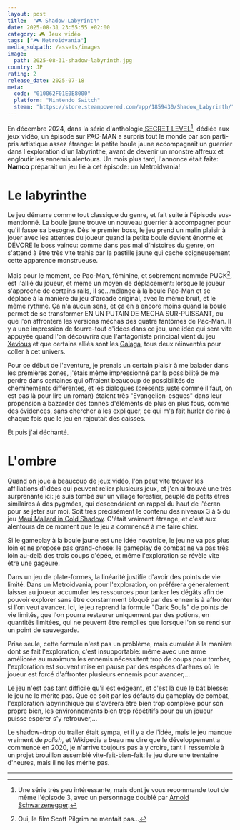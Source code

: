 ```yaml
---
layout: post
title:  "🎮 Shadow Labyrinth"
date: 2025-08-31 23:55:55 +02:00
category: 🎮 Jeux vidéo
tags: ["🎮 Metroidvania"]
media_subpath: /assets/images
image:
  path: 2025-08-31-shadow-labyrinth.jpg
country: JP
rating: 2
release_date: 2025-07-18
meta:
  code: "010062F01E0E8000"
  platform: "Nintendo Switch"
  steam: "https://store.steampowered.com/app/1859430/Shadow_Labyrinth/"
---
```


En décembre 2024, dans la série d'anthologie[<i class="fab fa-wikipedia-w"></i> SΞCRΞT LΞVΞL](https://en.wikipedia.org/wiki/Secret_Level)[^1], dédiée aux jeux vidéo, un épisode sur PAC-MAN a surpris tout le monde par son parti-pris artistique assez étrange: la petite boule jaune accompagnait un guerrier dans l'exploration d'un labyrinthe, avant de devenir un monstre affreux et engloutir les ennemis alentours. Un mois plus tard, l'annonce était faite: **Namco** préparait un jeu lié à cet épisode: un Metroidvania!

# Le labyrinthe

Le jeu démarre comme tout classique du genre, et fait suite à l'épisode sus-mentionné. La boule jaune trouve un nouveau guerrier à accompagner pour qu'il fasse sa besogne. Dès le premier boss, le jeu prend un malin plaisir à jouer avec les attentes du joueur quand la petite boule devient énorme et DÉVORE le boss vaincu: comme dans pas mal d'histoires du genre, on s'attend à être très vite trahis par la pastille jaune qui cache soigneusement cette apparence monstrueuse.

Mais pour le moment, ce Pac-Man, féminine, et sobrement nommée PUCK[^2], est l'allié du joueur, et même un moyen de déplacement: lorsque le joueur s'approche de certains rails, il se...mélange à la boule Pac-Man et se déplace à la manière du jeu d'arcade original, avec le même bruit, et le même rythme. Ça n'a aucun sens, et ça en a encore moins quand la boule permet de se transformer EN UN PUTAIN DE MECHA SUR-PUISSANT, ou que l'on affrontera les versions méchas des quatre fantômes de Pac-Man. Il y a une impression de fourre-tout d'idées dans ce jeu, une idée qui sera vite appuyée quand l'on découvrira que l'antagoniste principal vient du jeu [<i class="fab fa-wikipedia-w"></i> Xevious](https://en.wikipedia.org/wiki/Xevious) et que certains alliés sont les [<i class="fab fa-wikipedia-w"></i> Galaga](https://en.wikipedia.org/wiki/Galaga), tous deux réinventés pour coller à cet univers.

Pour ce début de l'aventure, je prenais un certain plaisir à me balader dans les premières zones, j'étais même impressionné par la possibilité de me perdre dans certaines qui offraient beaucoup de possibilités de cheminements différentes, et les dialogues (présents juste comme il faut, on est pas là pour lire un roman) étaient très "Evangelion-esques" dans leur propension à bazarder des tonnes d'éléments de plus en plus fous, comme des évidences, sans chercher à les expliquer, ce qui m'a fait hurler de rire à chaque fois que le jeu en rajoutait des caisses.

Et puis j'ai déchanté.

# L'ombre

Quand on joue à beaucoup de jeux vidéo, l'on peut vite trouver les affiliations d'idées qui peuvent relier plusieurs jeux, et j'en ai trouvé une très surprenante ici: je suis tombé sur un village forestier, peuplé de petits êtres similaires à des pygmées, qui descendaient en rappel du haut de l'écran pour se jeter sur moi. Soit très précisément le contenu des niveaux 3 à 5 du jeu [Maui Mallard in Cold Shadow](https://en.wikipedia.org/wiki/Maui_Mallard_in_Cold_Shadow). C'était vraiment étrange, et c'est aux alentours de ce moment que le jeu a commencé à me faire chier.

Si le gameplay à la boule jaune est une idée novatrice, le jeu ne va pas plus loin et ne propose pas grand-chose: le gameplay de combat ne va pas très loin au-delà des trois coups d'épée, et même l'exploration se révèle vite être une gageure.

Dans un jeu de plate-formes, la linéarité justifie d'avoir des points de vie limité. Dans un Metroidvania, pour l'exploration, on préférera généralement laisser au joueur accumuler les ressources pour tanker les dégâts afin de pouvoir explorer sans être constamment bloqué par des ennemis à affronter si l'on veut avancer. Ici, le jeu reprend la formule "Dark Souls" de points de vie limités, que l'on pourra restaurer uniquement par des potions, en quantités limitées, qui ne peuvent être remplies que lorsque l'on se rend sur un point de sauvegarde.

Prise seule, cette formule n'est pas un problème, mais cumulée à la manière dont se fait l'exploration, c'est insupportable: même avec une arme améliorée au maximum les ennemis nécessitent trop de coups pour tomber, l'exploration est souvent mise en pause par des espèces d'arènes où le joueur est forcé d'affronter plusieurs ennemis pour avancer,...

Le jeu n'est pas tant difficile qu'il est exigeant, et c'est là que le bât blesse: le jeu ne le mérite pas. Que ce soit par les défauts du gameplay de combat, l'exploration labyrinthique qui s'avérera être bien trop complexe pour son propre bien, les environnements bien trop répétitifs pour qu'un joueur puisse espérer s'y retrouver,...

Le shadow-drop du trailer était sympa, et il y a de l'idée, mais le jeu manque vraiment de _polish_, et Wikipedia a beau me dire que le développement a commencé en 2020, je n'arrive toujours pas à y croire, tant il ressemble à un projet brouillon assemblé vite-fait-bien-fait: le jeu dure une trentaine d'heures, mais il ne les mérite pas.

***
[^1]: Une série très peu intéressante, mais dont je vous recommande tout de même l'épisode 3, avec un personnage doublé par [Arnold Schwarzenegger](/posts/be-useful-seven-tools-for-life/).
[^2]: Oui, le film Scott Pilgrim ne mentait pas...